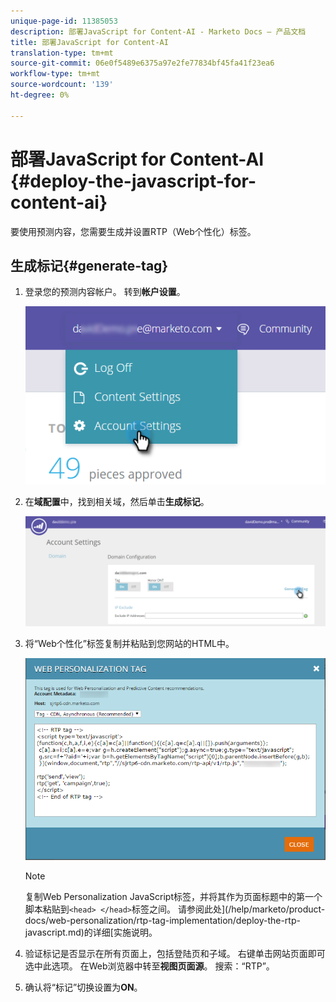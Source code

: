 ```yaml
---
unique-page-id: 11385053
description: 部署JavaScript for Content-AI - Marketo Docs — 产品文档
title: 部署JavaScript for Content-AI
translation-type: tm+mt
source-git-commit: 06e0f5489e6375a97e2fe77834bf45fa41f23ea6
workflow-type: tm+mt
source-wordcount: '139'
ht-degree: 0%

---
```



# 部署JavaScript for Content-AI {#deploy-the-javascript-for-content-ai}

要使用预测内容，您需要生成并设置RTP（Web个性化）标签。

## 生成标记{#generate-tag}

1. 登录您的预测内容帐户。 转到&#x200B;**帐户设置**。

   ![](assets/settings-dropdown-account-hands.png)

1. 在&#x200B;**域配置**&#x200B;中，找到相关域，然后单击&#x200B;**生成标记**。

   ![](assets/generate-tag.png)

1. 将“Web个性化”标签复制并粘贴到您网站的HTML中。

   ![](assets/web-personalization-tag.png)

   >[!NOTE]
   >
   >复制Web Personalization JavaScript标签，并将其作为页面标题中的第一个脚本粘贴到`<head> </head>`标签之间。 请参阅此处](/help/marketo/product-docs/web-personalization/rtp-tag-implementation/deploy-the-rtp-javascript.md)的详细[实施说明。

1. 验证标记是否显示在所有页面上，包括登陆页和子域。 右键单击网站页面即可选中此选项。 在Web浏览器中转至&#x200B;**视图页面源**。 搜索：“RTP”。

1. 确认将“标记”切换设置为&#x200B;**ON**。
